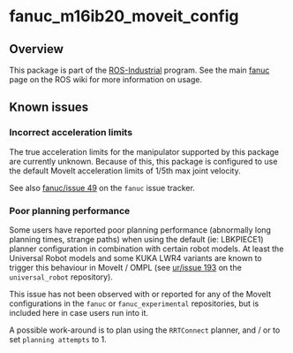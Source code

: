 # fanuc_m16ib20_moveit_config

## Overview

This package is part of the [ROS-Industrial][] program. See the main [fanuc][]
page on the ROS wiki for more information on usage.

## Known issues

### Incorrect acceleration limits

The true acceleration limits for the manipulator supported by this package are
currently unknown. Because of this, this package is configured to use the
default MoveIt acceleration limits of 1/5th max joint velocity.

See also [fanuc/issue 49][] on the `fanuc` issue tracker.

### Poor planning performance

Some users have reported poor planning performance (abnormally long planning
times, strange paths) when using the default (ie: LBKPIECE1) planner
configuration in combination with certain robot models. At least the Universal
Robot models and some KUKA LWR4 variants are known to trigger this behaviour in
MoveIt / OMPL (see [ur/issue 193][] on the `universal_robot` repository).

This issue has not been observed with or reported for any of the MoveIt
configurations in the `fanuc` or `fanuc_experimental` repositories, but is
included here in case users run into it.

A possible work-around is to plan using the `RRTConnect` planner, and / or to
set `planning attempts` to 1.



[ROS-Industrial]: http://wiki.ros.org/Industrial
[fanuc]: http://wiki.ros.org/fanuc
[fanuc/issue 49]: https://github.com/ros-industrial/fanuc/issues/49
[ur/issue 193]: https://github.com/ros-industrial/universal_robot/issues/193

